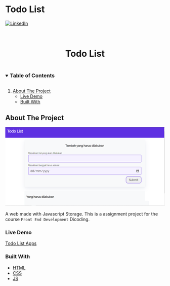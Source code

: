 # Todo List

[![LinkedIn][linkedin-shield]][linkedin-url]

<br />
<p align="center">
  <h1 style="padding-bottom:0" align="center">Todo List</h1>
</p>

<!-- TABLE OF CONTENTS -->
<details open="open">
  <summary><h3 style="display: inline-block">Table of Contents</h3></summary>
  <ol>
    <li>
      <a href="#about-the-project">About The Project</a>
      <ul>
        <li><a href="#live-demo">Live Demo</a></li>
        <li><a href="#built-with">Built With</a></li>
      </ul>
    </li>
  </ol>
</details>

<!-- ABOUT THE PROJECT -->

## About The Project
![Demo](/assets/home-page.png)

A web made with Javascript Storage.
This is a assignment project for the course `Front End Development` Dicoding.

### Live Demo

[Todo List Apps](https://todolist-me.vercel.app/)

### Built With

- [HTML](https://www.w3schools.com/html/)
- [CSS](https://www.w3schools.com/css/)
- [JS](https://www.w3schools.com/JS/)


[linkedin-shield]: https://img.shields.io/badge/-LinkedIn-black.svg?style=for-the-badge&logo=linkedin&colorB=555
[linkedin-url]: https://id.linkedin.com/in/ravel-erlindo-27606b224
